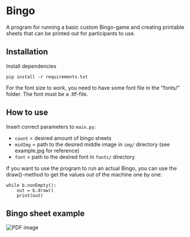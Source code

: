# Bingo

A program for running a basic custom Bingo-game and creating printable sheets that can be printed out for participants to use.

## Installation

Install dependencies

    pip install -r requirements.txt

For the font size to work, you need to have some font file in the "fonts/" folder. The font must be a .ttf-file.

## How to use

Insert correct parameters to `main.py`:
* `count` = desired amount of bingo sheets
* `midImg` = path to the desired middle image in `img/` directory (see example.jpg for reference)
* `font` = path to the desired font in `fonts/` directory

If you want to use the program to run an actual Bingo, you can use the draw()-method to get the values out of the machine one by one:
~~~
while b.nonEmpty():
    out = b.draw()
    print(out)
~~~

## Bingo sheet example

![PDF image](img/example.jpg)
